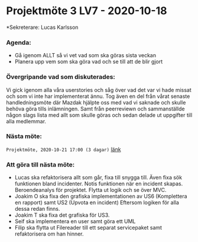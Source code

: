 # Projektmöte 3 LV7 - 2020-10-18
*Sekreterare: Lucas Karlsson

### Agenda:
- Gå igenom ALLT så vi vet vad som ska göras sista veckan
- Planera upp vem som ska göra vad och se till att de blir gjort

### Övergripande vad som diskuterades:

Vi gick igenom alla våra userstories och såg över vad det var vi hade missat och som vi inte har implementerat ännu.
Tog även en del från vårat senaste handledningsmöte där Mazdak hjälpte oss med vad vi saknade och skulle behöva göra
tills inlämningen. Samt från peerreviewn och sammanställde någon slags lista med allt som skulle göras och sedan delade
ut uppgifter till alla medlemmar. 

### Nästa möte:
```Projektmöte, 2020-10-21 17:00 (3 dagar)``` [länk](#)

### Att göra till nästa möte:
- Lucas ska refaktorisera allt som går, fixa till snygga till. Även fixa sök funktionen bland incidenter. Notis funktionen 
när en incident skapas. Beroendeanalys för projektet. Flytta ut logik och se över MVC.
- Joakim O ska fixa den grafiska implementationen av US6 (Komplettera en rapport) samt US2 (Upvota en incident) Eftersom
logiken för alla dessa redan finns.
- Joakim T ska fixa det grafiska för US3.
- Seif ska implementera en user samt göra ett UML
- Filip ska flytta ut Filereader till ett separat servicepaket samt refaktorisera om han hinner.